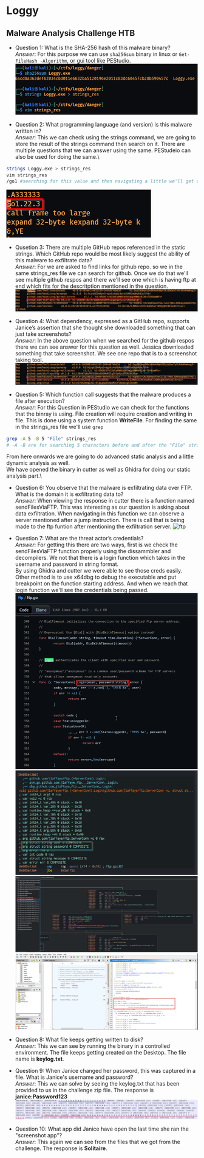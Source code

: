 # Loggy
## Malware Analysis Challenge HTB

- Question 1: What is the SHA-256 hash of this malware binary?\
*Answer*: For this purpose we can use `sha256sum` binary in linux or `Get-FileHash -Algorithm`, or gui tool like PEStudio.\
![sha256](/malware_analysis/loggy/loggy-POC-images/sha256-strings.png)

- Question 2: What programming language (and version) is this malware written in?\
*Answer*: This we can check using the strings command, we are going to store the result of the strings command then search on it. There are multiple questions that we can answer using the same. PEStudeio can also be used for doing the same.\
```bash
strings Loggy.exe > strings_res
vim strings_res
/go1 #searching for this value and then navigating a little we'll get our response
```
![golang](/malware_analysis/loggy/loggy-POC-images/go-res.png)
- Qusetion 3: There are multiple GitHub repos referenced in the static strings. Which GitHub repo would be most likely suggest the ability of this malware to exfiltrate data?\
*Answer*: For we are asked to find links for github repo. so we in the same strings_res file we can search for github. Once we do that we'll see multiple github respos and there we'll see one which is having ftp at end which fits for the descritption mentioned in the question.
![exfil](/malware_analysis/loggy/loggy-POC-images/github-exfil.png)

- Question 4: What dependency, expressed as a GitHub repo, supports Janice’s assertion that she thought she downloaded something that can just take screenshots?\
*Answer*: In the above question when we searched for the github respos there we can see answer for this question as well. Jessica downloaded something that take screenshot. We see one repo that is to a screenshot taking tool.
![screenshot](/malware_analysis/loggy/loggy-POC-images/github-screenshot.png)

- Question 5: Which function call suggests that the malware produces a file after execution?\
*Answer*: For this Question in PEStudio we can check for the functions that the binray is using. File creation will require creation and writing in file. This is done using a system function **WriteFile**. For finding the same in the strings_res file we'll use `grep`
```bash
grep -A 5 -B 5 "File" strings_res
# -A -B are for searching 5 characters before and after the "File" string
```

From here onwards we are going to do advanced static analysis and a little dynamic analysis as well.\
We have opened the binary in cutter as well as Ghidra for doing our static analysis part.\

- Question 6: You observe that the malware is exfiltrating data over FTP. What is the domain it is exfiltrating data to?\
*Answer*: When viewing the response in cutter there is a function named sendFilesViaFTP. This was interesting as our question is asking about data exfiltration. When navigating in this function we can observe a server mentioned after a jump instruction. There is call that is being made to the ftp funtion after mentioning the exfiltration server.
![ftp](/malware_analysis/loggy/loggy-POC-images/sendFilesFTP-domain.png)

- Question 7: What are the threat actor’s credentials?\
*Answer*: For getting this there are two ways, first is we check the sendFilesViaFTP function properly using the dissammbler and decompilers. We not that there is a login function which takes in the username and password in string format.\
By using Ghidra and cutter we were able to see those creds easily.\
Other method is to use x64dbg to debug the executable and put breakpoint on the function starting address. And when we reach that login function we'll see the credentials being passed.
![login-func](/malware_analysis/loggy/loggy-POC-images/login-function.png)
![login-func-cutter](/malware_analysis/loggy/loggy-POC-images/login-function-cutter.png)
![login-func-user](/malware_analysis/loggy/loggy-POC-images/sendFileViaFTP-username-pass.png)
![ghidra](/malware_analysis/loggy/loggy-POC-images/plain-text-userid-password.png)

- Question 8: What file keeps getting written to disk?\
*Answer*: This we can see by running the binary in a controlled environment. The file keeps getting created on the Desktop. The file name is **keylog.txt**.

- Question 9: When Janice changed her password, this was captured in a file. What is Janice's username and password?\
*Answer*: This we can solve by seeing the keylog.txt that has been provided to us in the challenge zip file. The response is **janice:Password123**
![keylog](/malware_analysis/loggy/loggy-POC-images/keystrokes.png)

- Question 10: What app did Janice have open the last time she ran the "screenshot app"?\
*Answer*: This again we can see from the files that we got from the challenge. The response is **Solitaire**.
